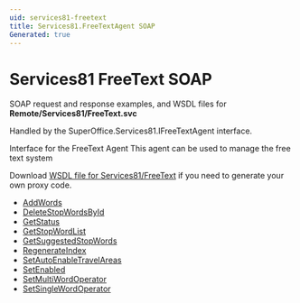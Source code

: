 ```yaml
---
uid: services81-freetext
title: Services81.FreeTextAgent SOAP
Generated: true
---
```


# Services81 FreeText SOAP

SOAP request and response examples, and WSDL files for **Remote/Services81/FreeText.svc**

Handled by the <see cref="T:SuperOffice.Services81.IFreeTextAgent">SuperOffice.Services81.IFreeTextAgent</see> interface.

Interface for the FreeText Agent
This agent can be used to manage the free text system

Download [WSDL file for Services81/FreeText](../Services81-FreeText.md) if you need to generate your own proxy code.

* [AddWords](AddWords.md)
* [DeleteStopWordsById](DeleteStopWordsById.md)
* [GetStatus](GetStatus.md)
* [GetStopWordList](GetStopWordList.md)
* [GetSuggestedStopWords](GetSuggestedStopWords.md)
* [RegenerateIndex](RegenerateIndex.md)
* [SetAutoEnableTravelAreas](SetAutoEnableTravelAreas.md)
* [SetEnabled](SetEnabled.md)
* [SetMultiWordOperator](SetMultiWordOperator.md)
* [SetSingleWordOperator](SetSingleWordOperator.md)
